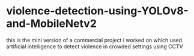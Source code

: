 # violence-detection-using-YOLOv8-and-MobileNetv2
this is the mini version of a commercial project i worked on which used artificial intelligence to detect violence in crowded settings using CCTV
